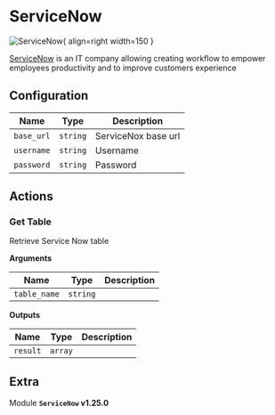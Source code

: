 # ServiceNow

![ServiceNow](/assets/playbooks/library/servicenow.png){ align=right width=150 }

[ServiceNow](https://www.servicenow.com/) is an IT company allowing creating workflow to empower employees productivity and to improve customers experience

## Configuration

| Name      |  Type   |  Description  |
| --------- | ------- | --------------------------- |
| `base_url` | `string` | ServiceNox base url |
| `username` | `string` | Username |
| `password` | `string` | Password |

## Actions

### Get Table

Retrieve Service Now table

**Arguments**

| Name      |  Type   |  Description  |
| --------- | ------- | --------------------------- |
| `table_name` | `string` |  |


**Outputs**

| Name      |  Type   |  Description  |
| --------- | ------- | --------------------------- |
| `result` | `array` |  |


## Extra

Module **`ServiceNow` v1.25.0**